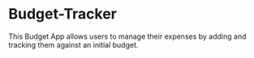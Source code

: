 # Budget-Tracker
This Budget App allows users to manage their expenses by adding and tracking them against an initial budget.
